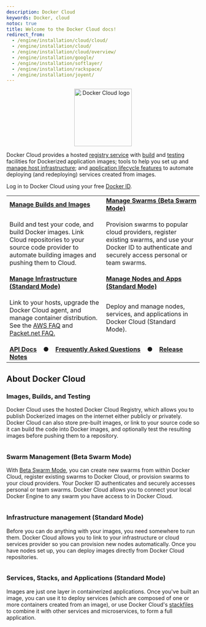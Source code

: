 ```yaml
---
description: Docker Cloud
keywords: Docker, cloud
notoc: true
title: Welcome to the Docker Cloud docs!
redirect_from:
  - /engine/installation/cloud/cloud/
  - /engine/installation/cloud/
  - /engine/installation/cloud/overview/
  - /engine/installation/google/
  - /engine/installation/softlayer/
  - /engine/installation/rackspace/
  - /engine/installation/joyent/
---
```

<center>
  </p>

<div class="whale"><a href="https://cloud.docker.com/" target="_blank" class="_"><img src="images/Docker-Cloud-Blue.svg" height="150" width="150" fill="#1488C6" alt="Docker Cloud logo" title="Let's go! Click to go to Docker Cloud." float="right"></a></div>

  
  <p>
    </center>
  </p>
  
  <p>
    Docker Cloud provides a hosted <a href="builds/repos.md">registry service</a> with <a href="builds/automated-build.md">build</a> and <a href="builds/automated-testing.md">testing</a> facilities for Dockerized application images; tools to help you set up and <a href="infrastructure/">manage host infrastructure</a>; and <a href="apps/">application lifecycle features</a> to automate deploying (and redeploying) services created from images.
  </p>
  
  <p>
    Log in to Docker Cloud using your free <a href="../docker-id/">Docker ID</a>.
  </p>

<table class="tg">
  <tr>
    <td class="bluebar" width="50%"><a href="builds/index.md"><b>Manage Builds and Images</b></a></td>
    <td class="bluebar" width="50%"><a href="cloud-swarm/index.md"><b>Manage Swarms (Beta Swarm Mode)</b></a></td>
  </tr>
  <tr>
    <td class="plain" width="50%"><p>Build and test your code, and build Docker images. Link Cloud repositories to your source code provider to automate building images and pushing them to Cloud. </p></td>
    <td class="plain" width="50%"><p>Provision swarms to popular cloud providers, register existing swarms, and use your Docker ID to authenticate and securely access personal or team swarms.</p></td>
  </tr>
  <tr>
    <td class="bluebar" width="50%"><a href="infrastructure/index.md"><b>Manage Infrastructure (Standard Mode)</b></a></td>
    <td class="bluebar" colspan="2"><a href="standard/index.md"><b>Manage Nodes and Apps (Standard Mode)</b></a></td>
  </tr>
  <tr>
    <td class="plain" width="50%"><p>Link to your hosts, upgrade the Docker Cloud agent, and manage container distribution. See the <a href="infrastructure/cloud-on-aws-faq.md">AWS FAQ</a> and <a href="infrastructure/cloud-on-packet.net-faq.md">Packet.net FAQ.</a></p></td>
    <td class="plain" width="50%"><p>Deploy and manage nodes, services, and applications in Docker Cloud (Standard Mode).</p></td>
  </tr>
  <tr>
    <td class="bluebar" colspan="2"><b><a href="/apidocs/docker-cloud/">API Docs</a> &nbsp;&nbsp; ● &nbsp;&nbsp; <a href="docker-errors-faq.md">Frequently Asked Questions</a> &nbsp;&nbsp; ● &nbsp;&nbsp; <a href="https://forums.docker.com/c/docker-cloud/release-notes">Release Notes</a></b></td>
  </tr>
</table>

  
  <h2>
    About Docker Cloud
  </h2>
  
  <h3>
    Images, Builds, and Testing
  </h3>
  
  <p>
    Docker Cloud uses the hosted Docker Cloud Registry, which allows you to publish Dockerized images on the internet either publicly or privately. Docker Cloud can also store pre-built images, or link to your source code so it can build the code into Docker images, and optionally test the resulting images before pushing them to a repository.
  </p>
  
  <p>
    <img src="images/cloud-build.png" alt="" />
  </p>
  
  <h3>
    Swarm Management (Beta Swarm Mode)
  </h3>
  
  <p>
    With <a href="/docker-cloud/cloud-swarm/index.md">Beta Swarm Mode</a>, you can create new swarms from within Docker Cloud, register existing swarms to Docker Cloud, or provision swarms to your cloud providers. Your Docker ID authenticates and securely accesses personal or team swarms. Docker Cloud allows you to connect your local Docker Engine to any swarm you have access to in Docker Cloud.
  </p>
  
  <p>
    <img src="images//Beta-Swarm-Mode-List-View.png" alt="" />
  </p>
  
  <h3>
    Infrastructure management (Standard Mode)
  </h3>
  
  <p>
    Before you can do anything with your images, you need somewhere to run them. Docker Cloud allows you to link to your infrastructure or cloud services provider so you can provision new nodes automatically. Once you have nodes set up, you can deploy images directly from Docker Cloud repositories.
  </p>
  
  <p>
    <img src="images/cloud-clusters.png" alt="" />
  </p>
  
  <h3>
    Services, Stacks, and Applications (Standard Mode)
  </h3>
  
  <p>
    Images are just one layer in containerized applications. Once you've built an image, you can use it to deploy services (which are composed of one or more containers created from an image), or use Docker Cloud's <a href="apps/stacks.md">stackfiles</a> to combine it with other services and microservices, to form a full application.
  </p>
  
  <p>
    <img src="images/cloud-stack.png" alt="" />
  </p>